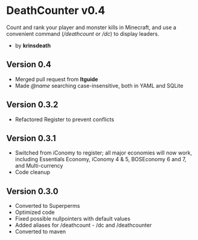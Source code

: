 DeathCounter v0.4
===
Count and rank your player and monster kills in Minecraft, and use a convenient command (*/deathcount* or */dc*) to display leaders.

*   by **krinsdeath**

Version 0.4
---
*   Merged pull request from **ltguide**
*   Made *@name* searching case-insensitive, both in YAML and SQLite

Version 0.3.2
---
*   Refactored Register to prevent conflicts

Version 0.3.1
---
*   Switched from iConomy to register; all major economies will now work, including Essentials Economy, iConomy 4 & 5, BOSEconomy 6 and 7, and Multi-currency
*   Code cleanup

Version 0.3.0
---
*   Converted to Superperms
*   Optimized code
*   Fixed possible nullpointers with default values
*   Added aliases for /deathcount - /dc and /deathcounter
*   Converted to maven

